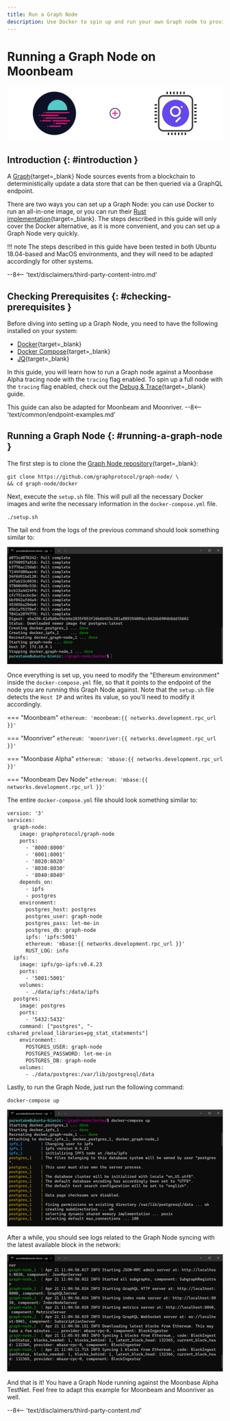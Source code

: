 ```yaml
---
title: Run a Graph Node
description: Use Docker to spin up and run your own Graph node to provide indexing and querying services of on-chain data on Moonbeam.
---
```


# Running a Graph Node on Moonbeam

![The Graph Node on Moonbeam](/images/node-operators/indexer-nodes/the-graph/the-graph-node-banner.png)

## Introduction {: #introduction } 

A [Graph](https://thegraph.com/){target=_blank} Node sources events from a blockchain to deterministically update a data store that can be then queried via a GraphQL endpoint.

There are two ways you can set up a Graph Node: you can use Docker to run an all-in-one image, or you can run their [Rust implementation](https://github.com/graphprotocol/graph-node){target=_blank}. The steps described in this guide will only cover the Docker alternative, as it is more convenient, and you can set up a Graph Node very quickly.

!!! note
    The steps described in this guide have been tested in both Ubuntu 18.04-based and MacOS environments, and they will need to be adapted accordingly for other systems.

--8<-- 'text/disclaimers/third-party-content-intro.md'

## Checking Prerequisites {: #checking-prerequisites } 

Before diving into setting up a Graph Node, you need to have the following installed on your system:

 - [Docker](https://docs.docker.com/get-docker/){target=_blank}
 - [Docker Compose](https://docs.docker.com/compose/install/){target=_blank}
 - [JQ](https://stedolan.github.io/jq/download/){target=_blank}


In this guide, you will learn how to run a Graph node against a Moonbase Alpha tracing node with the `tracing` flag enabled. To spin up a full node with the `tracing` flag enabled, check out the [Debug & Trace](/node-operators/networks/tracing-node){target=_blank} guide.

This guide can also be adapted for Moonbeam and Moonriver.
--8<-- 'text/common/endpoint-examples.md'

## Running a Graph Node {: #running-a-graph-node } 

The first step is to clone the [Graph Node repository](https://github.com/graphprotocol/graph-node/){target=_blank}:

```
git clone https://github.com/graphprotocol/graph-node/ \
&& cd graph-node/docker
```

Next, execute the `setup.sh` file. This will pull all the necessary Docker images and write the necessary information in the `docker-compose.yml` file.

```
./setup.sh
```

The tail end from the logs of the previous command should look something similar to:

![Graph Node setup](/images/node-operators/indexer-nodes/the-graph/the-graph-node-1.png)

Once everything is set up, you need to modify the "Ethereum environment" inside the `docker-compose.yml` file, so that it points to the endpoint of the node you are running this Graph Node against. Note that the `setup.sh` file detects the `Host IP` and writes its value, so you'll need to modify it accordingly.

=== "Moonbeam"
    ```
    ethereum: 'moonbeam:{{ networks.development.rpc_url }}'
    ```

=== "Moonriver"
    ```
    ethereum: 'moonriver:{{ networks.development.rpc_url }}'
    ```

=== "Moonbase Alpha"
    ```
    ethereum: 'mbase:{{ networks.development.rpc_url }}'
    ```

=== "Moonbeam Dev Node"
    ```
    ethereum: 'mbase:{{ networks.development.rpc_url }}'
    ```

The entire `docker-compose.yml` file should look something similar to:

```
version: '3'
services:
  graph-node:
    image: graphprotocol/graph-node
    ports:
      - '8000:8000'
      - '8001:8001'
      - '8020:8020'
      - '8030:8030'
      - '8040:8040'
    depends_on:
      - ipfs
      - postgres
    environment:
      postgres_host: postgres
      postgres_user: graph-node
      postgres_pass: let-me-in
      postgres_db: graph-node
      ipfs: 'ipfs:5001'
      ethereum: 'mbase:{{ networks.development.rpc_url }}'
      RUST_LOG: info
  ipfs:
    image: ipfs/go-ipfs:v0.4.23
    ports:
      - '5001:5001'
    volumes:
      - ./data/ipfs:/data/ipfs
  postgres:
    image: postgres
    ports:
      - '5432:5432'
    command: ["postgres", "-cshared_preload_libraries=pg_stat_statements"]
    environment:
      POSTGRES_USER: graph-node
      POSTGRES_PASSWORD: let-me-in
      POSTGRES_DB: graph-node
    volumes:
      - ./data/postgres:/var/lib/postgresql/data
```

Lastly, to run the Graph Node, just run the following command:

```
docker-compose up
```

![Graph Node compose up](/images/node-operators/indexer-nodes/the-graph/the-graph-node-2.png)

After a while, you should see logs related to the Graph Node syncing with the latest available block in the network:

![Graph Node logs](/images/node-operators/indexer-nodes/the-graph/the-graph-node-3.png)

And that is it! You have a Graph Node running against the Moonbase Alpha TestNet. Feel free to adapt this example for Moonbeam and Moonriver as well.

--8<-- 'text/disclaimers/third-party-content.md'